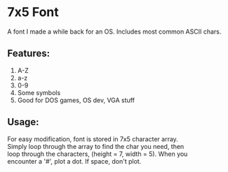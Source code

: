 # 7x5 Font
A font I made a while back for an OS. Includes most common ASCII chars.  

## Features:
1. A-Z
2. a-z
3. 0-9
4. Some symbols
5. Good for DOS games, OS dev, VGA stuff

## Usage:
For easy modification, font is stored in 7x5 character array.  
Simply loop through the array to find the char you need, then  
loop through the characters, (height = 7, width = 5). When you  
encounter a '#', plot a dot. If space, don't plot.
